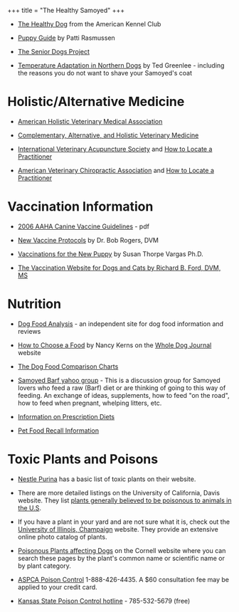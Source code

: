 +++
title = "The Healthy Samoyed"
+++

- [The Healthy Dog](http://www.akc.org/public_education/healthy_dog.cfm) from the American Kennel Club

- [Puppy Guide](http://www.shadow-woodsams.com/puppyguide.html) by Patti Rasmussen

- [The Senior Dogs Project](http://www.srdogs.com/Pages/care.fr.html)

- [Temperature Adaptation in Northern Dogs](http://www.samoyed.org/heat.html) by Ted Greenlee -
including the reasons you do not want to shave your Samoyed's coat


# Holistic/Alternative Medicine


- [American Holistic Veterinary Medical Association](http://www.ahvma.org/)

- [Complementary, Alternative, and Holistic Veterinary Medicine](http://www.altvetmed.org/)

- [International Veterinary Acupuncture Society](http://www.ivas.org/) and [How to Locate a Practitioner](http://www.ivas.org/Members/VetSearch/tabid/124/Default.aspx)

- [American Veterinary Chiropractic Association](http://www.avcadoctors.com/) and [How to Locate a Practitioner](http://www.avcadoctors.com/search_for_avca_certified_doctor.htm)


# Vaccination Information


- [2006 AAHA Canine Vaccine Guidelines](http://www.aahanet.org/PublicDocuments/VaccineGuidelines06Revised.pdf) - pdf

- [New Vaccine Protocols](http://www.newvaccinationprotocols.com/) by Dr. Bob Rogers, DVM

- [Vaccinations for the New Puppy](http://www.mirage-samoyeds.com/vaccinations.htm) by Susan Thorpe Vargas Ph.D.

- [The Vaccination Website for Dogs and Cats by Richard B. Ford, DVM, MS](http://www.dvmvac.com/)


# Nutrition


- [Dog Food Analysis](http://www.dogfoodanalysis.com/) - an independent site for dog food information and reviews

- [How to Choose a Food](http://www.whole-dog-journal.com/sample/food.html) by Nancy Kerns on the [Whole Dog Journal](http://www.whole-dog-journal.com/) website

- [The Dog Food Comparison Charts](http://www.doberdogs.com/menu.html)

- [Samoyed Barf yahoo group](http://pets.dir.groups.yahoo.com/group/BarfSamoyeds/) - This
is a discussion group for Samoyed lovers who feed a raw (Barf) diet or
are thinking of going to this way of feeding. An exchange of ideas,
supplements, how to feed "on the road", how to feed when pregnant,
whelping litters, etc.

- [Information on Prescription Diets](http://www.prescriptiondiets.com/)

- [Pet Food Recall Information ](/dog-food-recall-information)


# Toxic Plants and Poisons


- [Nestle Purina](http://www.purina.com/dogs/safety/PoisonousPlants.aspx) has a basic list of toxic plants on their website.

- There are more detailed listings on the University of California, Davis
website. They list [plants generally believed to be poisonous to animals in the U.S](http://wric.ucdavis.edu/information/poisonous.pdf).

- If you have a plant in your yard and are not sure what it is, check out the [University of Illinois, Champaign](http://www.library.uiuc.edu/vex/toxic/format.htm) website.
They provide an extensive online photo catalog of plants.

- [Poisonous Plants affecting Dogs](http://www.ansci.cornell.edu/plants/dogs/) on
the Cornell website where you can search these pages by the plant's
common name or scientific name or by plant category.

- [ASPCA Poison Control](http://www.aspca.org/site/PageServer?pagename=pro_apcc) 1-888-426-4435.
A $60 consultation fee may be applied to your credit card.

- [Kansas State Poison Control hotline](http://www.mediarelations.k-state.edu/newsreleases/pethealth/poisonhotline121107.html) - 785-532-5679
(free)
